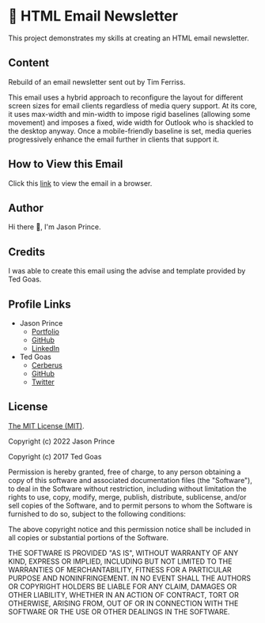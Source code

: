 # :email: HTML Email Newsletter

This project demonstrates my skills at creating an HTML email newsletter.

## Content

Rebuild of an email newsletter sent out by Tim Ferriss.

This email uses a hybrid approach to reconfigure the layout for different screen sizes for email clients regardless of media query support. At its core, it uses max-width and min-width to impose rigid
baselines (allowing some movement) and imposes a fixed, wide width for Outlook who is shackled to the desktop anyway. Once a mobile-friendly baseline is set, media queries progressively enhance the
email further in clients that support it.

## How to View this Email

Click this [link](https://email-newsletter-html.netlify.app/) to view the email in a browser.

## Author

Hi there :wave:, I'm Jason Prince.

## Credits

I was able to create this email using the advise and template provided by Ted Goas.

## Profile Links

- Jason Prince
  - [Portfolio](https://jason-prince.com/)
  - [GitHub](https://github.com/Jason-Prince)
  - [LinkedIn](https://www.linkedin.com/in/jason-c-prince/)
- Ted Goas
  - [Cerberus](https://www.cerberusemail.com/)
  - [GitHub](https://github.com/TedGoas/Cerberus)
  - [Twitter](https://twitter.com/TedGoas)

## License

[The MIT License (MIT)](docs/../LICENSE).

Copyright (c) 2022 Jason Prince

Copyright (c) 2017 Ted Goas

Permission is hereby granted, free of charge, to any person obtaining a copy of this software and associated documentation files (the "Software"), to deal in the Software without restriction,
including without limitation the rights to use, copy, modify, merge, publish, distribute, sublicense, and/or sell copies of the Software, and to permit persons to whom the Software is furnished to do
so, subject to the following conditions:

The above copyright notice and this permission notice shall be included in all copies or substantial portions of the Software.

THE SOFTWARE IS PROVIDED "AS IS", WITHOUT WARRANTY OF ANY KIND, EXPRESS OR IMPLIED, INCLUDING BUT NOT LIMITED TO THE WARRANTIES OF MERCHANTABILITY, FITNESS FOR A PARTICULAR PURPOSE AND
NONINFRINGEMENT. IN NO EVENT SHALL THE AUTHORS OR COPYRIGHT HOLDERS BE LIABLE FOR ANY CLAIM, DAMAGES OR OTHER LIABILITY, WHETHER IN AN ACTION OF CONTRACT, TORT OR OTHERWISE, ARISING FROM, OUT OF OR IN
CONNECTION WITH THE SOFTWARE OR THE USE OR OTHER DEALINGS IN THE SOFTWARE.
